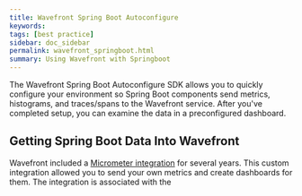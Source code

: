```yaml
---
title: Wavefront Spring Boot Autoconfigure
keywords:
tags: [best practice]
sidebar: doc_sidebar
permalink: wavefront_springboot.html
summary: Using Wavefront with Springboot
---
```


The Wavefront Spring Boot Autoconfigure SDK allows you to quickly configure your environment so Spring Boot components send metrics, histograms, and traces/spans to the Wavefront service. After you've completed setup, you can examine the data in a preconfigured dashboard.

## Getting Spring Boot Data Into Wavefront

Wavefront included a [Micrometer integration](micrometer.html) for several years. This custom integration allowed you to send your own metrics and create dashboards for them. The integration is associated with the 
